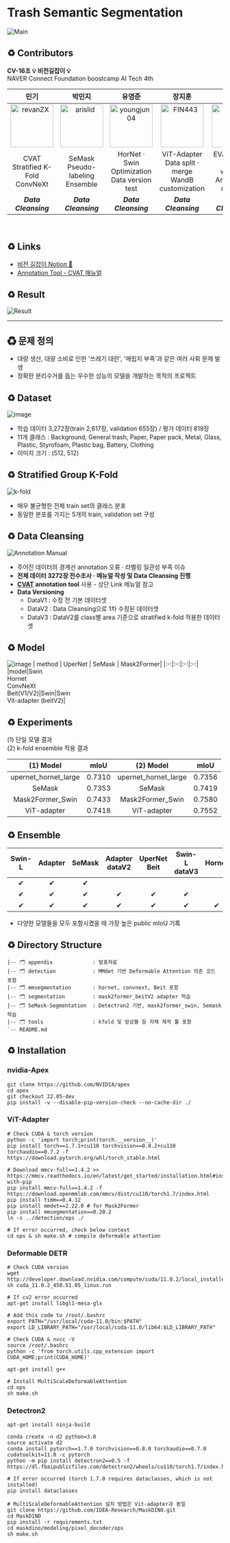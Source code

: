 # **Trash Semantic Segmentation**
![Main](https://user-images.githubusercontent.com/103131249/214734345-8c7eb577-127d-4e3c-8032-c1d03327f77f.png)

## ♻ **Contributors**

**CV-16조 💡 비전길잡이 💡**</br>NAVER Connect Foundation boostcamp AI Tech 4th

|민기|박민지|유영준|장지훈|최동혁|
|:----:|:----:|:----:|:---:|:---:|
|[<img alt="revanZX" src="https://avatars.githubusercontent.com/u/25689849?v=4&s=100" width="100">](https://github.com/revanZX)|[<img alt="arislid" src="https://avatars.githubusercontent.com/u/46767966?v=4&s=100" width="100">](https://github.com/arislid)|[<img alt="youngjun04" src="https://avatars.githubusercontent.com/u/113173095?v=4&s=100" width="100">](https://github.com/youngjun04)|[<img alt="FIN443" src="https://avatars.githubusercontent.com/u/70796031?v=4&s=100" width="100">](https://github.com/FIN443)|[<img alt="choipp" src="https://avatars.githubusercontent.com/u/103131249?v=4&s=117" width="100">](https://github.com/choipp)|
|CVAT</br>Stratified K-Fold</br>ConvNeXt| SeMask</br>Pseudo-labeling</br>Ensemble | HorNet · Swin</br>Optimization</br>Data version test | ViT-Adapter</br>Data split · merge</br>WandB customization| EVA · DiNAT</br>Class weights</br>Annotation manual|
|***Data</br>Cleansing***|***Data</br>Cleansing***|***Data</br>Cleansing***|***Data</br>Cleansing***|***Data</br>Cleansing***|
</br>

## ♻ **Links**

- [비전 길잡이 Notion 📝](https://vision-pathfinder.notion.site/Segmentation-3149d54760e1403c84ba094d7735a2af)
- [Annotation Tool - CVAT 매뉴얼](https://iot-meets-ai.notion.site/CVAT-516e44b823f34280aed3b50d4aaebcab)

## ♻ **Result**

![Result](https://user-images.githubusercontent.com/103131249/214524350-2d7bc75b-bb26-41a8-9f82-67841bbc68d9.png)

---

## ♻ **문제 정의**
- 대량 생산, 대량 소비로 인한 '쓰레기 대란', '매립지 부족'과 같은 여러 사회 문제 발생
- 정확한 분리수거를 돕는 우수한 성능의 모델을 개발하는 목적의 프로젝트

## ♻ **Dataset**

![image](https://user-images.githubusercontent.com/113173095/214522741-32cbdcdd-2587-47c5-80c8-52b3c1866d3a.png)

- 학습 데이터 3,272장(train 2,617장, validation 655장) / 평가 데이터 819장
- 11개 클래스 : Background, General trash, Paper, Paper pack, Metal, Glass, Plastic,
Styrofoam, Plastic bag, Battery, Clothing
- 이미지 크기 : (512, 512)

## ♻ **Stratified Group K-Fold**

![k-fold](https://user-images.githubusercontent.com/113173095/214523254-3e2f8093-b4e8-4f13-876c-52c7b1289c73.png)

- 매우 불균형한 전체 train set의 클래스 분포
- 동일한 분포를 가지는 5개의 train, validation set 구성

## ♻ **Data Cleansing**

![Annotation Manual](https://user-images.githubusercontent.com/103131249/214528789-16cb5030-34b0-4d59-b65c-ee605fa9ebdd.png)

- 주어진 데이터의 경계선 annotation 오류 · 라벨링 일관성 부족 이슈
- **전체 데이터 3272장 전수조사 · 메뉴얼 작성 및 Data Cleansing 진행**
- **[CVAT](https://github.com/opencv/cvat) annotation tool** 사용 - 상단 Link 메뉴얼 참고
- **Data Versioning**
    - DataV1 : 수정 전 기본 데이터셋
    - DataV2 : Data Cleansing으로 1차 수정된 데이터셋
    - DataV3 : DataV2를 class별  area 기준으로 stratified k-fold 적용한 데이터셋

## ♻ **Model**

![image](https://user-images.githubusercontent.com/103131249/214537394-c87dbf48-7e6a-4886-b7a2-63a65def29ee.png)
| method | UperNet | SeMask | Mask2Former|
|:-:|:-:|:-:|:-:|
|model|Swin</br>Hornet</br>ConvNeXt</br>Beit(V1/V2)|Swin|Swin</br>Vit-adapter (beitV2)|

## ♻ **Experiments**

(1) 단일 모델 결과</br>
(2) k-fold ensemble 적용 결과

|      (1) Model       |  mIoU  |      (2) Model       |  mIoU  |
| :------------------: | :----: | :------------------: | :----: |
| upernet_hornet_large | 0.7310 | upernet_hornet_large | 0.7356 |
|        SeMask        | 0.7353 |        SeMask        | 0.7419 |
|   Mask2Former_Swin   | 0.7433 |   Mask2Former_Swin   | 0.7580 |
|     ViT-adapter      | 0.7418 |     ViT-adapter      | 0.7552 |


## ♻ **Ensemble**

|Swin-L|Adapter|SeMask|Adapter</br>dataV2|UperNet</br>Beit|Swin-L</br>dataV3|Hornet|Public</br>mIoU|
|:-:|:-:|:-:|:-:|:-:|:-:|:-:|:-:|
|✔︎|✔︎|✔︎|||||0.7716|
|✔︎|✔︎|✔︎|✔︎|✔︎|✔︎||0.7810|
|✔︎|✔︎|✔︎|✔︎|✔︎|✔︎|✔︎|**0.7828**|
- 다양한 모델들을 모두 포함시켰을 때 가장 높은 public mIoU 기록


## ♻ **Directory Structure**

```
|-- 🗂 appendix             : 발표자료
|-- 🗂 detection            : MMdet 기반 Deformable Attention 의존 코드 포함
|-- 🗂 mmsegmentation       : hornet, convnext, Beit 포함
|-- 🗂 segmentation         : mask2former_beitV2 adapter 학습
|-- 🗂 SeMask-Segmentation  : Detectron2 기반, mask2former_swin, Semask 학습
|-- 🗂 tools                : kfold 및 앙상블 등 자체 제작 툴 포함
`-- README.md
```

## ♻ **Installation**

### **nvidia-Apex**

```
git clone https://github.com/NVIDIA/apex
cd apex
git checkout 22.05-dev
pip install -v --disable-pip-version-check --no-cache-dir ./
```

### **ViT-Adapter**

```
# Check CUDA & torch version
python -c 'import torch;print(torch.__version__)'
pip install torch==1.7.1+cu110 torchvision==0.8.2+cu110 torchaudio==0.7.2 -f https://download.pytorch.org/whl/torch_stable.html

# Download mmcv-full==1.4.2 >> https://mmcv.readthedocs.io/en/latest/get_started/installation.html#install-with-pip
pip install mmcv-full==1.4.2 -f https://download.openmmlab.com/mmcv/dist/cu110/torch1.7/index.html
pip install timm==0.4.12
pip install mmdet==2.22.0 # for Mask2Former
pip install mmsegmentation==0.20.2
ln -s ../detection/ops ./

# If error occurred, check below context
cd ops & sh make.sh # compile deformable attention
```

### **Deformable DETR**

```
# Check CUDA version
wget http://developer.download.nvidia.com/compute/cuda/11.0.2/local_installers/cuda_11.0.2_450.51.05_linux.run
sh cuda_11.0.2_450.51.05_linux.run

# If cv2 error occurred
apt-get install libgl1-mesa-glx

# Add this code to /root/.bashrc
export PATH="/usr/local/cuda-11.0/bin:$PATH"
export LD_LIBRARY_PATH="/usr/local/cuda-11.0/lib64:$LD_LIBRARY_PATH"

# Check CUDA & nvcc -V
source /root/.bashrc
python -c 'from torch.utils.cpp_extension import CUDA_HOME;print(CUDA_HOME)'

apt-get install g++

# Install MultiScaleDeformableAttention
cd ops
sh make.sh
```

### **Detectron2**

```
apt-get install ninja-build

conda create -n d2 python=3.8
source activate d2
conda install pytorch==1.7.0 torchvision==0.8.0 torchaudio==0.7.0 cudatoolkit=11.0 -c pytorch
python -m pip install detectron2==0.5 -f https://dl.fbaipublicfiles.com/detectron2/wheels/cu110/torch1.7/index.html

# If error occurred (torch 1.7.0 requires dataclasses, which is not installed)
pip install dataclasses

# MultiScaleDeformableAttention 설치 방법은 Vit-adapter과 동일
git clone https://github.com/IDEA-Research/MaskDINO.git
cd MaskDINO
pip install -r requirements.txt
cd maskdino/modeling/pixel_decoder/ops
sh make.sh
```
